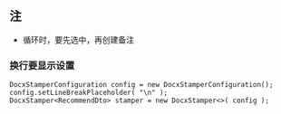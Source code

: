 ## 注
- 循环时，要先选中，再创建备注

### 换行要显示设置
```
DocxStamperConfiguration config = new DocxStamperConfiguration();
config.setLineBreakPlaceholder( "\n" );
DocxStamper<RecommendDto> stamper = new DocxStamper<>( config );
```